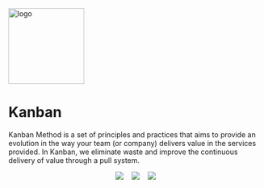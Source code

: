 
<img align="center" src="https://user-images.githubusercontent.com/49209628/229124715-fb3c9c88-c804-4e6a-bab4-a62ae9376dab.png" alt="logo" width="150" />

# Kanban

Kanban Method is a set of principles and practices that aims to provide an evolution in the way your team (or company) delivers value in the services provided. 
In Kanban, we eliminate waste and improve the continuous delivery of value through a pull system.


<p align="center">
<img src="https://img.shields.io/github/last-commit/censuradho/kanban?style=for-the-badge"/>&nbsp;&nbsp;&nbsp;
<img src="https://img.shields.io/github/repo-size/censuradho/kanban?style=for-the-badge"/>&nbsp;&nbsp;&nbsp;
<img src="https://img.shields.io/github/languages/count/censuradho/kanban?style=for-the-badge"/>
</p>
